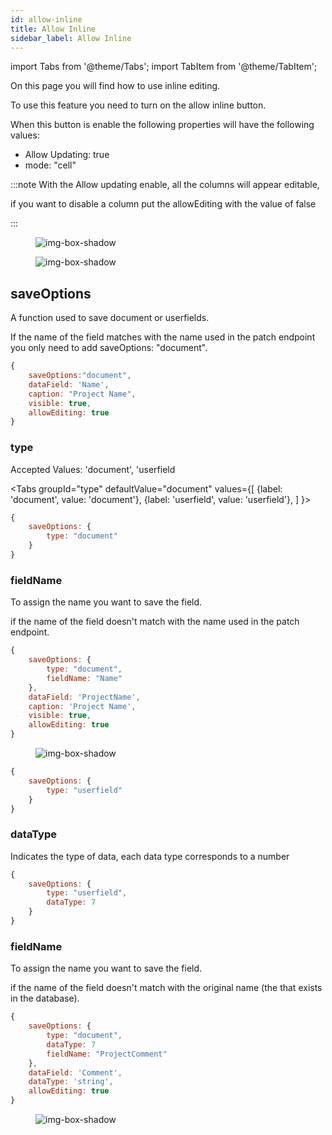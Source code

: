 ```yaml
---
id: allow-inline
title: Allow Inline
sidebar_label: Allow Inline
---
```

import Tabs from '@theme/Tabs';
import TabItem from '@theme/TabItem';


On this page you will find how to use inline editing.

To use this feature you need to turn on the allow inline button.

When this button is enable the following properties will have the following values:

- Allow Updating: true
- mode: "cell"

:::note
With the Allow updating enable, all the columns will appear editable,
<p>if you want to disable a column put the allowEditing with the value of false</p>
:::


<figure>

![img-box-shadow](/img/craft/grid/allowInline/allowInline-property.png)

</figure>


<figure>

![img-box-shadow](/img/craft/grid/allowInline/gridExample.png)

</figure>


## saveOptions

A function used to save document or userfields.

If the name of the field matches with the name used in the patch endpoint you only need to add saveOptions: "document".

```js {2}
{
    saveOptions:"document",
    dataField: 'Name',
    caption: "Project Name",
    visible: true,
    allowEditing: true
}
```
### type

Accepted Values: 'document', 'userfield

<Tabs
  groupId="type"
  defaultValue="document"
  values={[
    {label: 'document', value: 'document'},
    {label: 'userfield', value: 'userfield'},
  ]
}>
<TabItem value="document">

```js {3}
{
    saveOptions: {
        type: "document"
    }
}
```

### fieldName

To assign the name you want to save the field. 

if the name of the field doesn't match with the  name used in the patch endpoint.

```js {4}
{
    saveOptions: {
        type: "document",
        fieldName: "Name"
    },
    dataField: 'ProjectName',
    caption: 'Project Name',
    visible: true,
    allowEditing: true
}
```

<figure>

![img-box-shadow](/img/craft/grid/allowInline/saveOptionsDocumentColumn.png)
</figure>


</TabItem>


<TabItem value="userfield">

```js {3}
{
    saveOptions: {
        type: "userfield"
    }
}
```

### dataType

Indicates the type of data, each data type corresponds to a number

```js {4}
{
    saveOptions: {
        type: "userfield",
        dataType: 7
    }
}
```
### fieldName

To assign the name you want to save the field. 

if the name of the field doesn't match with the original name (the that exists in the database).

```js {5}
{
    saveOptions: {
        type: "document",
        dataType: 7
        fieldName: "ProjectComment"
    },
    dataField: 'Comment',
    dataType: 'string',
    allowEditing: true
}
```

<figure>

![img-box-shadow](/img/craft/grid/allowInline/saveOptionsUserfieldColumn.png)


</figure>

</TabItem>

</Tabs>






